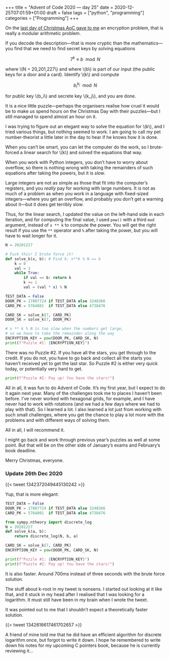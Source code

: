 +++
title = "Advent of Code 2020 — day 25"
date = 2020-12-25T07:01:59+01:00
draft = false
tags = ["python", "programming"]
categories = ["Programming"]
+++

On the [last day of Christmas AoC gave to me](https://adventofcode.com/2020/day/25) an encryption problem, that is really a modular arithmetic problem.

If you decode the description—that is more cryptic than the mathematics—you find that we need to find secret keys by solving equations

$$7^k \equiv b \mod N$$

where \\(N = 20,201,227\\) and where \\(b\\) is part of our input (the public keys for a door and a card). Identify \\(k\\) and compute 
 
$$b_i^{k_j} \mod N$$
 
for public key \\(b_i\\) and secrete key \\(k_j\\), and you are done.

It is a nice little puzzle—perhaps the organisers realise how cruel it would be to make us spend hours on the Christmas Day with their puzzles—but I still managed to spend almost an hour on it.

I was trying to figure out an elegant way to solve the equation for \\(k\\), and I tried various things, but nothing seemed to work. I am going to call my pet number-theorist a little later in the day to hear if he knows how it is done.

When you can’t be smart, you can let the computer do the work, so I brute-forced a linear search for \\(k\\) and solved the equations that way.

When you work with Python integers, you don’t have to worry about overflow, so there is nothing wrong with taking the remainders of such equations after taking the powers, but it is *slow*.

Large integers are not as simple as those that fit into the computer’s registers, and you *really* pay for working with large numbers. It is not as much of a problem as when you work in a language with fixed-sized integers—where you get an overflow, and probably you don’t get a warning about it—but it does get terribly slow.

Thus, for the linear search, I updated the value on the left-hand side in each iteration, and for computing the final value, I used `pow()` with a third `mod` argument, instead of `x ** k` to compute the power. You will get the right result if you use the `**` operator and `%` after taking the power, but you will have to wait longer for it.


```python
N = 20201227

# Fuck this! I brute force it!
def solve_k(x, b): # Find k: x**k % N == b
    k = 0
    val = 1
    while True:
        if val == b: return k
        k += 1
        val = (val * x) % N

TEST_DATA = False
DOOR_PK = 17807724 if TEST_DATA else 3248366
CARD_PK = 5764801  if TEST_DATA else 4738476

CARD_SK = solve_k(7, CARD_PK)
DOOR_SK = solve_k(7, DOOR_PK)

# x ** k % N is too slow when the numbers get large,
# so we have to take the remainder along the way
ENCRYPTION_KEY = pow(DOOR_PK, CARD_SK, N)
print(f"Puzzle #1: {ENCRYPTION_KEY}")
```

There was no Puzzle #2. If you have all the stars, you get through to the credit. If you do not, you have to go back and collect all the starts you haven’t received yet to get the last star. So Puzzle #2 is either very quick today, or potentially very hard to get.

```python
print(f"Puzzle #2: Pay up! You have the stars!")
```

All in all, it was fun to do Advent of Code. It’s my first year, but I expect to do it again next year. Many of the challenges took me to places I haven’t been before. I’ve never worked with hexagonal grids, for example, and I have never had to work with rotations (and we had a few days where we had to play with that). So I learned a lot. I also learned a lot just from working with such small challenges, where you get the chance to play a lot more with the problems and with different ways of solving them.

All in all, I will recommend it.

I might go back and work through previous year’s puzzles as well at some point. But that will be on the other side of January’s exams and February’s book deadline.

Merry Christmas, everyone.

### Update 26th Dec 2020

{{< tweet 1342372049445130242 >}}

Yup, that is more elegant:

```python
TEST_DATA = False
DOOR_PK = 17807724 if TEST_DATA else 3248366
CARD_PK = 5764801  if TEST_DATA else 4738476

from sympy.ntheory import discrete_log
N = 20201227
def solve_k(a, b):
    return discrete_log(N, b, a)

CARD_SK = solve_k(7, CARD_PK)
ENCRYPTION_KEY = pow(DOOR_PK, CARD_SK, N)

print(f"Puzzle #1: {ENCRYPTION_KEY}")
print(f"Puzzle #2: Pay up! You have the stars!")
```

It is also faster. Around 700ms instead of three seconds with the brute force solution.

The stuff about k-root in my tweet is nonsens. I started out looking at it like that, and it stuck in my head after I realised that I was looking for a logarithm. It must still have been in my brain when I wrote the tweet.

It was pointed out to me that I shouldn’t expect a theoretically faster solution.

{{< tweet 1342616617461702657 >}}

A friend of mine told me that he did have an efficient algorithm for discrete logarithm once, but forgot to write it down. I hope he remembered to write down his notes for my upcoming C pointers book, because he is currently reviewing it…

